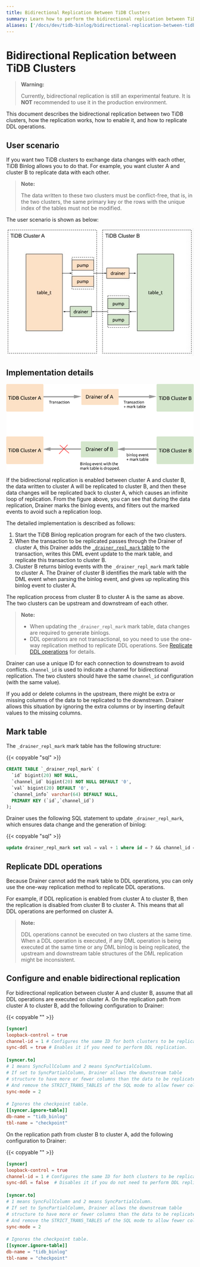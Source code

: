 ```yaml
---
title: Bidirectional Replication Between TiDB Clusters
summary: Learn how to perform the bidirectional replication between TiDB clusters.
aliases: ['/docs/dev/tidb-binlog/bidirectional-replication-between-tidb-clusters/','/docs/dev/reference/tidb-binlog/bidirectional-replication/']
---
```


# Bidirectional Replication between TiDB Clusters

> **Warning:**
>
> Currently, bidirectional replication is still an experimental feature. It is **NOT** recommended to use it in the production environment.

This document describes the bidirectional replication between two TiDB clusters, how the replication works, how to enable it, and how to replicate DDL operations.

## User scenario

If you want two TiDB clusters to exchange data changes with each other, TiDB Binlog allows you to do that. For example, you want cluster A and cluster B to replicate data with each other.

> **Note:**
>
> The data written to these two clusters must be conflict-free, that is, in the two clusters, the same primary key or the rows with the unique index of the tables must not be modified.

The user scenario is shown as below:

![Architect](/media/binlog/bi-repl1.jpg)

## Implementation details

![Mark Table](/media/binlog/bi-repl2.png)

If the bidirectional replication is enabled between cluster A and cluster B, the data written to cluster A will be replicated to cluster B, and then these data changes will be replicated back to cluster A, which causes an infinite loop of replication. From the figure above, you can see that during the data replication, Drainer marks the binlog events, and filters out the marked events to avoid such a replication loop.

The detailed implementation is described as follows:

1. Start the TiDB Binlog replication program for each of the two clusters.
2. When the transaction to be replicated passes through the Drainer of cluster A, this Drainer adds the [`_drainer_repl_mark` table](#mark-table) to the transaction, writes this DML event update to the mark table, and replicate this transaction to cluster B.
3. Cluster B returns binlog events with the `_drainer_repl_mark` mark table to cluster A. The Drainer of cluster B identifies the mark table with the DML event when parsing the binlog event, and gives up replicating this binlog event to cluster A.

The replication process from cluster B to cluster A is the same as above. The two clusters can be upstream and downstream of each other.

> **Note:**
>
> * When updating the `_drainer_repl_mark` mark table, data changes are required to generate binlogs.
> * DDL operations are not transactional, so you need to use the one-way replication method to replicate DDL operations. See [Replicate DDL operations](#replicate-ddl-operations) for details.

Drainer can use a unique ID for each connection to downstream to avoid conflicts. `channel_id` is used to indicate a channel for bidirectional replication. The two clusters should have the same `channel_id` configuration (with the same value).

If you add or delete columns in the upstream, there might be extra or missing columns of the data to be replicated to the downstream. Drainer allows this situation by ignoring the extra columns or by inserting default values to the missing columns.

## Mark table

The `_drainer_repl_mark` mark table has the following structure:

{{< copyable "sql" >}}

```sql
CREATE TABLE `_drainer_repl_mark` (
  `id` bigint(20) NOT NULL,
  `channel_id` bigint(20) NOT NULL DEFAULT '0',
  `val` bigint(20) DEFAULT '0',
  `channel_info` varchar(64) DEFAULT NULL,
  PRIMARY KEY (`id`,`channel_id`)
);
```

Drainer uses the following SQL statement to update `_drainer_repl_mark`, which ensures data change and the generation of binlog:

{{< copyable "sql" >}}

```sql
update drainer_repl_mark set val = val + 1 where id = ? && channel_id = ?;
```

## Replicate DDL operations

Because Drainer cannot add the mark table to DDL operations, you can only use the one-way replication method to replicate DDL operations.

For example, if DDL replication is enabled from cluster A to cluster B, then the replication is disabled from cluster B to cluster A. This means that all DDL operations are performed on cluster A.

> **Note:**
>
> DDL operations cannot be executed on two clusters at the same time. When a DDL operation is executed, if any DML operation is being executed at the same time or any DML binlog is being replicated, the upstream and downstream table structures of the DML replication might be inconsistent.

## Configure and enable bidirectional replication

For bidirectional replication between cluster A and cluster B, assume that all DDL operations are executed on cluster A. On the replication path from cluster A to cluster B, add the following configuration to Drainer:

{{< copyable "" >}}

```toml
[syncer]
loopback-control = true
channel-id = 1 # Configures the same ID for both clusters to be replicated.
sync-ddl = true # Enables it if you need to perform DDL replication.

[syncer.to]
# 1 means SyncFullColumn and 2 means SyncPartialColumn.
# If set to SyncPartialColumn, Drainer allows the downstream table
# structure to have more or fewer columns than the data to be replicated
# And remove the STRICT_TRANS_TABLES of the SQL mode to allow fewer columns, and insert zero values to the downstream.
sync-mode = 2

# Ignores the checkpoint table.
[[syncer.ignore-table]]
db-name = "tidb_binlog"
tbl-name = "checkpoint"
```

On the replication path from cluster B to cluster A, add the following configuration to Drainer:

{{< copyable "" >}}

```toml
[syncer]
loopback-control = true
channel-id = 1 # Configures the same ID for both clusters to be replicated.
sync-ddl = false  # Disables it if you do not need to perform DDL replication.

[syncer.to]
# 1 means SyncFullColumn and 2 means SyncPartialColumn.
# If set to SyncPartialColumn, Drainer allows the downstream table
# structure to have more or fewer columns than the data to be replicated
# And remove the STRICT_TRANS_TABLES of the SQL mode to allow fewer columns, and insert zero values to the downstream.
sync-mode = 2

# Ignores the checkpoint table.
[[syncer.ignore-table]]
db-name = "tidb_binlog"
tbl-name = "checkpoint"
```
